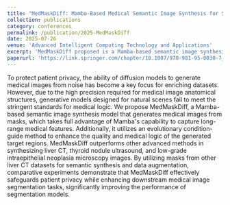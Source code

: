 ```yaml
---
title: "MedMaskDiff: Mamba-Based Medical Semantic Image Synthesis for Segmentation"
collection: publications
category: conferences
permalink: /publication/2025-MedMaskDiff
date: 2025-07-26
venue: 'Advanced Intelligent Computing Technology and Applications'
excerpt: 'MedMaskDiff proposed is a Mamba-based semantic image synthesis model that generates medical images from masks, which utilizes an evolutionary condition-guide method to enhance the quality and medical logic of the generated target regions.'
paperurl: 'https://link.springer.com/chapter/10.1007/978-981-95-0030-7_16'
---
```


To protect patient privacy, the ability of diffusion models to generate medical images from noise has become a key focus for enriching datasets. However, due to the high precision required for medical image anatomical structures, generative models designed for natural scenes fail to meet the stringent standards for medical logic. We propose MedMaskDiff, a Mamba-based semantic image synthesis model that generates medical images from masks, which takes full advantage of Mamba's capability to capture long-range medical features. Additionally, it utilizes an evolutionary condition-guide method to enhance the quality and medical logic of the generated target regions. MedMaskDiff outperforms other advanced methods in synthesizing liver CT, thyroid nodule ultrasound, and low-grade intraepithelial neoplasia microscopy images. By utilizing masks from other liver CT datasets for semantic synthesis and data augmentation, comparative experiments demonstrate that MedMaskDiff effectively safeguards patient privacy while enhancing downstream medical image segmentation tasks, significantly improving the performance of segmentation models. 
